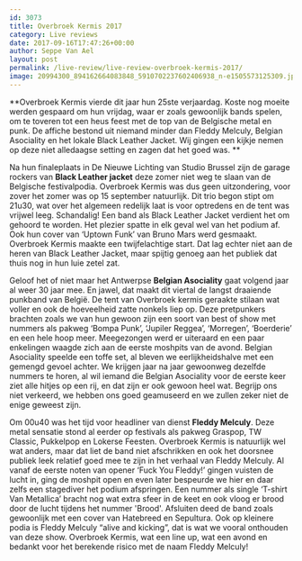 ```yaml
---
id: 3073
title: Overbroek Kermis 2017
category: Live reviews
date: 2017-09-16T17:47:26+00:00
author: Seppe Van Ael
layout: post
permalink: /live-review/live-review-overbroek-kermis-2017/
image: 20994300_894162664083848_5910702237602406938_n-e1505573125309.jpg
---
```

**Overbroek Kermis vierde dit jaar hun 25ste verjaardag. Koste nog moeite werden gespaard om hun vrijdag, waar er zoals gewoonlijk bands spelen, om te toveren tot een heus feest met de top van de Belgische metal en punk. De affiche bestond uit niemand minder dan Fleddy Melculy, Belgian Asociality en het lokale Black Leather Jacket. Wij gingen een kijkje nemen op deze niet alledaagse setting en zagen dat het goed was. **

Na hun finaleplaats in De Nieuwe Lichting van Studio Brussel zijn de garage rockers van **Black Leather jacket** deze zomer niet weg te slaan van de Belgische festivalpodia. Overbroek Kermis was dus geen uitzondering, voor zover het zomer was op 15 september natuurlijk. Dit trio begon stipt om 21u30, wat over het algemeen redelijk laat is voor optredens en de tent was vrijwel leeg. Schandalig! Een band als Black Leather Jacket verdient het om gehoord te worden. Het plezier spatte in elk geval wel van het podium af. Ook hun cover van ‘Uptown Funk’ van Bruno Mars werd gesmaakt. Overbroek Kermis maakte een twijfelachtige start. Dat lag echter niet aan de heren van Black Leather Jacket, maar spijtig genoeg aan het publiek dat thuis nog in hun luie zetel zat.

Geloof het of niet maar het Antwerpse **Belgian Asociality** gaat volgend jaar al weer 30 jaar mee. En jawel, dat maakt dit viertal de langst draaiende punkband van België. De tent van Overbroek kermis geraakte stilaan wat voller en ook de hoeveelheid zatte nonkels liep op. Deze pretpunkers brachten zoals we van hun gewoon zijn een soort van best of show met nummers als pakweg ‘Bompa Punk’, ‘Jupiler Reggea’, ‘Morregen’, ‘Boerderie’ en een hele hoop meer. Meegezongen werd er uiteraard en een paar enkelingen waagde zich aan de eerste moshpits van de avond. Belgian Asociality speelde een toffe set, al bleven we eerlijkheidshalve met een gemengd gevoel achter. We krijgen jaar na jaar gewoonweg dezelfde nummers te horen, al wil iemand die Belgian Asociality voor de eerste keer ziet alle hitjes op een rij, en dat zijn er ook gewoon heel wat. Begrijp ons niet verkeerd, we hebben ons goed geamuseerd en we zullen zeker niet de enige geweest zijn.

Om 00u40 was het tijd voor headliner van dienst **Fleddy Melculy**. Deze metal sensatie stond al eerder op festivals als pakweg Graspop, TW Classic, Pukkelpop en Lokerse Feesten. Overbroek Kermis is natuurlijk wel wat anders, maar dat liet de band niet afschrikken en ook het doorsnee publiek leek relatief goed mee te zijn in het verhaal van Fleddy Melculy. Al vanaf de eerste noten van opener ‘Fuck You Fleddy!’ gingen vuisten de lucht in, ging de moshpit open en even later bespeurde we hier en daar zelfs een stagediver het podium afspringen. Een nummer als single ‘T-shirt Van Metallica’ bracht nog wat extra sfeer in de keet en ook vloog er brood door de lucht tijdens het nummer 'Brood'. Afsluiten deed de band zoals gewoonlijk met een cover van Hatebreed en Sepultura. Ook op kleinere podia is Fleddy Melculy &#8220;alive and kicking&#8221;, dat is wat we vooral onthouden van deze show. Overbroek Kermis, wat een line up, wat een avond en bedankt voor het berekende risico met de naam Fleddy Melculy!